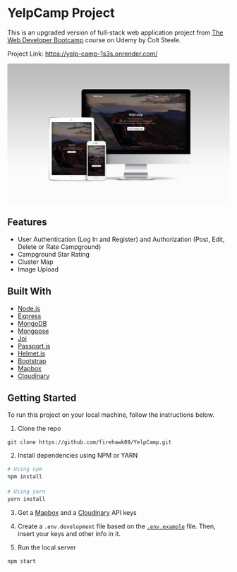 # YelpCamp Project

This is an upgraded version of full-stack web application project from [The Web Developer Bootcamp](https://www.udemy.com/course/the-web-developer-bootcamp/) course on Udemy by Colt Steele.

Project Link: https://yelp-camp-1s3s.onrender.com/

![YelpCamp preview.](/gallery/preview1.jpg)

## Features

- User Authentication (Log In and Register) and Authorization (Post, Edit, Delete or Rate Campground)
- Campground Star Rating
- Cluster Map
- Image Upload

## Built With

- [Node.js](https://nodejs.org/en)
- [Express](https://expressjs.com)
- [MongoDB](https://www.mongodb.com)
- [Mongoose](https://mongoosejs.com)
- [Joi](https://joi.dev)
- [Passport.js](https://www.passportjs.org)
- [Helmet.js](https://helmetjs.github.io)
- [Bootstrap](https://getbootstrap.com)
- [Mapbox](https://www.mapbox.com)
- [Cloudinary](https://cloudinary.com)

## Getting Started

To run this project on your local machine, follow the instructions below.

1. Clone the repo

```
git clone https://github.com/firehawk89/YelpCamp.git
```

2. Install dependencies using NPM or YARN

```bash
# Using npm
npm install

# Using yarn
yarn install
```

3. Get a [Mapbox](https://www.mapbox.com/) and a [Cloudinary](https://cloudinary.com) API keys

4. Create a `.env.development` file based on the [`.env.example`](/.env.example) file. Then, insert your keys and other info in it.

5. Run the local server

```bash
npm start
```
